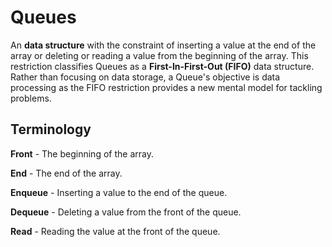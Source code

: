 # Queues

An **data structure** with the constraint of inserting a value at the end of the array or deleting or reading a value from the beginning of the array. This restriction classifies Queues as a **First-In-First-Out (FIFO)** data structure. Rather than focusing on data storage, a Queue's objective is data processing as the FIFO restriction provides a new mental model for tackling problems.

## Terminology

**Front** - The beginning of the array. 

**End** - The end of the array.

**Enqueue** - Inserting a value to the end of the queue.

**Dequeue** - Deleting a value from the front of the queue.

**Read** - Reading the value at the front of the queue.

